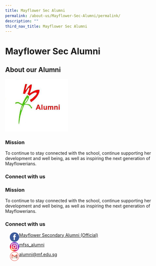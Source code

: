 ```yaml
---
title: Mayflower Sec Alumni
permalink: /about-us/Mayflower-Sec-Alumni/permalink/
description: ""
third_nav_title: Mayflower Sec Alumni
---
```

Mayflower Sec Alumni
====================

About our Alumni
----------------
<img src="/images/alumni.jpg" style="width:40%">

### Mission

To continue to stay connected with the school, continue supporting her development and well being, as well as inspiring the next generation of Mayflowerians.

### Connect with us

### Mission

To continue to stay connected with the school, continue supporting her development and well being, as well as inspiring the next generation of Mayflowerians.

### Connect with us

<img src="/images/icon_fb.svg" style="width:30px;height:30px;margin-left:15px;" align = "left"> [Mayflower Secondary Alumni (Official)](https://www.facebook.com/mayfloweralumni/)

<img src="/images/icon_instagram.svg" style="width:30px;height:30px;margin-left:15px;" align = "left"> [mfss\_alumni](https://www.instagram.com/mfss_alumni/)

<img src="/images/gmail.png" style="width:30px;height:30px;margin-left:15px;" align = "left"> [alumni@mf.edu.sg](mailto:mfss.alumni@gmail.com)